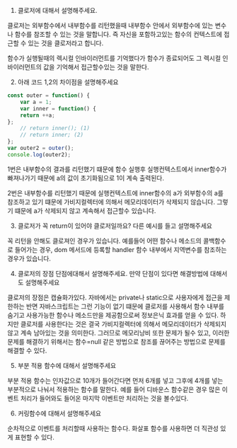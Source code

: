1.  클로저에 대해서 설명해주세요.

클로저는 외부함수에서 내부함수를 리턴했을때 내부함수 안에서 외부함수에 있는 변수나 함수를 참조할 수 있는 것을 말합니다. 즉 자신을 포함하고있는 함수의 컨텍스트에 접근할 수 있는 것을 클로저라고 합니다.

함수가 실행될때의 렉시컬 인바이러먼트를 기억했다가 함수가 종료되어도 그 렉시컬 인바이러먼트의 값을 기억해서 접근할수있는 것을 말한다.

2.  아래 코드 1,2의 차이점을 설명해주세요

```jsx
const outer = function() {
	var a = 1;
	var inner = function() {
	return ++a;
};
	// return inner(); (1)
	// return inner; (2)
};
var outer2 = outer();
console.log(outer2);
```

1번은 내부함수의 결과를 리턴했기 떄문에 함수 실행후 실행컨텍스트에서 inner함수가 빠져나가기 때문에 a의 값이 초기화됨으로 1이 계속 출력된다.

2번은 내부함수를 리턴했기 때문에 실행컨텍스트에 inner함수의 a가 외부함수의 a를 참조하고 있기 떄문에 가비지컬렉터에 의해서 메모리데이터가 삭제되지 않습니다. 그렇기 떄문에 a가 삭제되지 않고 계속해서 접근할수 있습니다.

3.  클로저가 꼭 return이 있어야 클로저일까요? 다른 예시를 들고 설명해주세요

꼭 리턴을 안해도 클로져인 경우가 있습니다. 예를들어 어떤 함수나 메소드의 콜백함수로 들어가는 경우, dom 메서드에 등록할 handler 함수 내부에서 지역변수를 참조하는 경우가 있습니다.

4.  클로저의 장점 단점에대해서 설명해주세요. 만약 단점이 있다면 해결방법에 대해서도 설명해주세요

클로저의 장점은 캡슐화가있다. 자바에서는 private나 static으로 사용자에게 접근을 제한하는 반면 자바스크립트는 그런 기능이 없기 떄문에 클로저를 사용해서 함수 내부를 숨기고 사용가능한 함수나 메소드만을 제공함으로써 정보은닉 효과를 얻을 수 있다. 하지만 클로저를 사용한다는 것은 결국 가비지컬렉터에 의해서 메모리데이터가 삭제되지않고 계속 남아있는 것을 의미한다. 그러므로 메모리낭비 또한 문제가 될수 있고, 이러한 문제를 해결하기 위해서는 함수=null 같은 방법으로 참조를 끊어주는 방법으로 문제를 해결할 수 있다.

5.  부분 적용 함수에 대해서 설명해주세요

부분 적용 함수는 인자값으로 10개가 들어간다면 먼저 6개를 넣고 그후에 4개를 넣는 부분적으로 나눠서 적용하는 함수를 말한다. 예를 들어 디바운스 함수같은 경우 많은 이벤트 처리가 들어와도 들어온 마지막 이벤트만 처리하는 것을 볼수있다.

6.  커링함수에 대해서 설명해주세요

순차적으로 이벤트를 처리할때 사용하는 함수다. 화살표 함수를 사용하면 더 직관성 있게 표현할 수 있다.